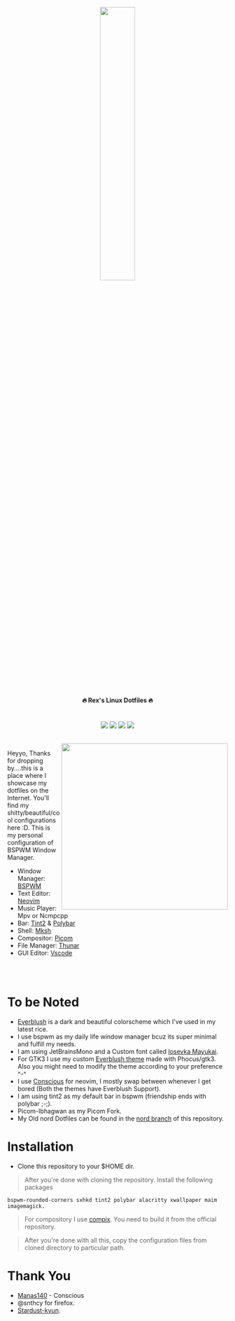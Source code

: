 <p align="center">
  <img width="40%" src="https://raw.githubusercontent.com/Mangeshrex/dotfiles/main/etc/cat.gif">
</p>

<p align="center">
  <b>🔥 Rex's Linux Dotfiles 🔥</b>
</p> 

<h1>
  <a href="#--------">
    <img alt="" align="right" src="https://badges.pufler.dev/visits/owl4ce/dotfiles?style=flat-square&label=&color=000000&logo=github&logoColor=white&labelColor=000000"/>
  </a>
</h1>

<p align="center"> 
<img src="https://img.shields.io/github/stars/Mangeshrex/dotfiles?color=e5c76b&labelColor=22292b&style=for-the-badge"> <img src="https://img.shields.io/github/issues/Mangeshrex/dotfiles?color=67b0e8&labelColor=22292b&style=for-the-badge">
<img src="https://img.shields.io/static/v1?label=license&message=MIT&color=8ccf7e&labelColor=22292b&style=for-the-badge">
<img src="https://img.shields.io/github/forks/Mangeshrex/dotfiles?color=e74c4c&labelColor=1b2224&style=for-the-badge">
</p> 

</br>

<img align="right" src="https://raw.githubusercontent.com/Mangeshrex/dotfiles/main/etc/theyboth.png" width="380px">

Heyyo, Thanks for dropping by....this is a place where I showcase my dotfiles on the Internet. You'll find my shitty/beautiful/cool configurations here :D. This is my personal configuration of BSPWM Window Manager.

- Window Manager: [BSPWM](https://github.com/baskerville/bspwm)
- Text Editor: [Neovim](https://github.com/neovim)
- Music Player: Mpv or Ncmpcpp
- Bar:  [Tint2](https://gitlab.com/o9000/tint2) & [Polybar](https://github.com/polybar/polybar)
- Shell: [Mksh](https://github.com/MirBSD/mksh)
- Compositor: [Picom](https://github.com/yshui/picom)
- File Manager: [Thunar](https://docs.xfce.org/xfce/thunar/start)
- GUI Editor: [Vscode](https://github.com/microsoft/vscode)

</br>
</br>

# To be Noted 
- [Everblush](https://github.com/mangeshrex/everblush.vim) is a dark and beautiful colorscheme which I've used in my latest rice. 
- I use bspwm as my daily life window manager bcuz its super minimal and fulfill my needs. 
- I am using JetBrainsMono and a Custom font called [Iosevka Mayukai](https://github.com/Iosevka-Mayukai/Iosevka-Mayukai).
- For GTK3 I use my custom [Everblush theme](https://github.com/mangeshrex/everblush-gtk) made with Phocus/gtk3. Also you might need to modify the theme according to your preference ^-^ 
- I use [Conscious](https://github.com/Manas140/Conscious) for neovim, I mostly swap between whenever I get bored (Both the themes have Everblush Support).
- I am using tint2 as my default bar in bspwm (friendship ends with polybar ;-;).
- Picom-Ibhagwan as my Picom Fork.  
- My Old nord Dotfiles can be found in the [nord branch](https://github.com/Mangeshrex/dotfiles/tree/nord) of this repository.

# Installation 
  - Clone this repository to your $HOME dir. 
  > After you're done with cloning the repository. Install the following packages 
  
  ```bspwm-rounded-corners sxhkd tint2 polybar alacritty xwallpaper maim imagemagick.``` 
  
  > For compository I use [compix](https://github.com/xeome/compix). You need to build it from the official repository. 
  
  > After you're done with all this, copy the configuration files from cloned directory to particular path. 

# Thank You 
- [Manas140](https://github.com/Manas140) - Conscious
- @snthcy for firefox. 
- [Stardust-kyun](https://github.com/Stardust-kyun).
